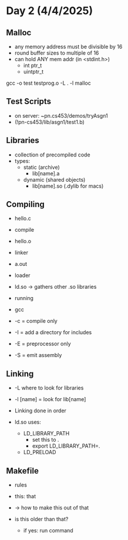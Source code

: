 # Day 2 (4/4/2025)

## Malloc

- any memory address must be divisible by 16
- round buffer sizes to multiple of 16
- can hold ANY mem addr (in <stdint.h>)
  - int ptr_t 
  - uintptr_t 

gcc -o test testprog.o -L . -l malloc

## Test Scripts

- on server: ~pn.cs453/demos/tryAsgn1
- (!pn-cs453/lib/asgn1/test1.b)

## Libraries

- collection of precompiled code
- types:
  - static (archive)
    - lib[name].a
  - dynamic (shared objects)
    - lib[name].so (.dylib for macs)

## Compiling

- hello.c
- compile
- hello.o
- linker
- a.out
- loader
- ld.so -> gathers other .so libraries
- running

- gcc
- -c = compile only
- -I = add a directory for includes
- -E = preprocessor only
- -S = emit assembly

## Linking

- -L where to look for libraries
- -l [name] = look for lib[name]

- Linking done in order
- ld.so uses: 
  - LD_LIBRARY_PATH
    - set this to .
    - export LD_LIBRARY_PATH=.
  - LD_PRELOAD

## Makefile

- rules
- this: that
- <tab> -> how to make this out of that

- is this older than that?
  - if yes: run command <tab>